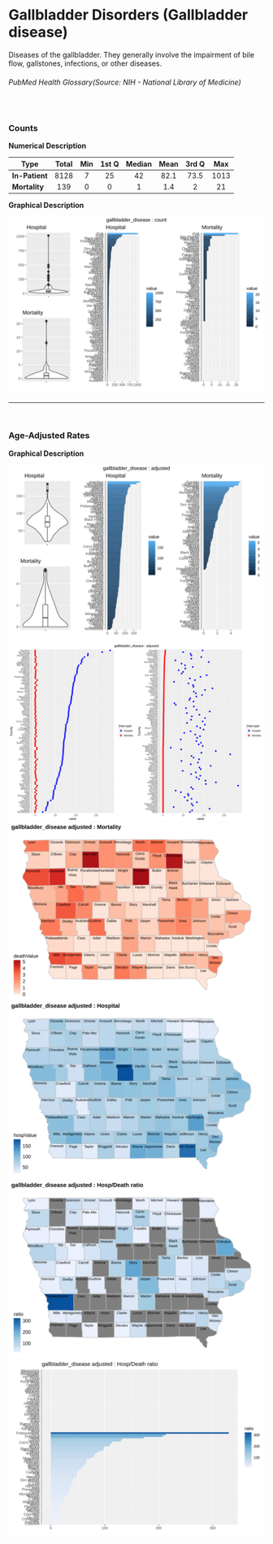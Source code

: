 # Gallbladder Disorders (Gallbladder disease)


Diseases of the gallbladder. They generally involve the impairment of bile flow, gallstones, infections, or other diseases.
###### PubMed Health Glossary(Source: NIH - National Library of Medicine)

<br>

### Counts

**Numerical Description**

Type | Total | Min | 1st Q | Median | Mean | 3rd Q | Max
---| :---: | :---: | :---: | :---: | :---: | :---: | :---:
**In-Patient** | 8128 | 7 | 25 | 42 | 82.1 | 73.5 | 1013
**Mortality** | 139 | 0 | 0 | 1 | 1.4 | 2 | 21

**Graphical Description**

![img](/images/gallbladder_disease_count_grid.svg)


***

<br>

### Age-Adjusted Rates

**Graphical Description**

![img](/images/gallbladder_disease_adjusted_grid.svg)
![img](/images/gallbladder_disease_adjusted_dotplots.svg)
![img](/images/gallbladder_disease_adjusted_dmap.svg)
![img](/images/gallbladder_disease_adjusted_hmap.svg)
![img](/images/gallbladder_disease_adjusted_rmap.svg)
![img](/images/gallbladder_disease_adjusted_ratiobar.svg)
